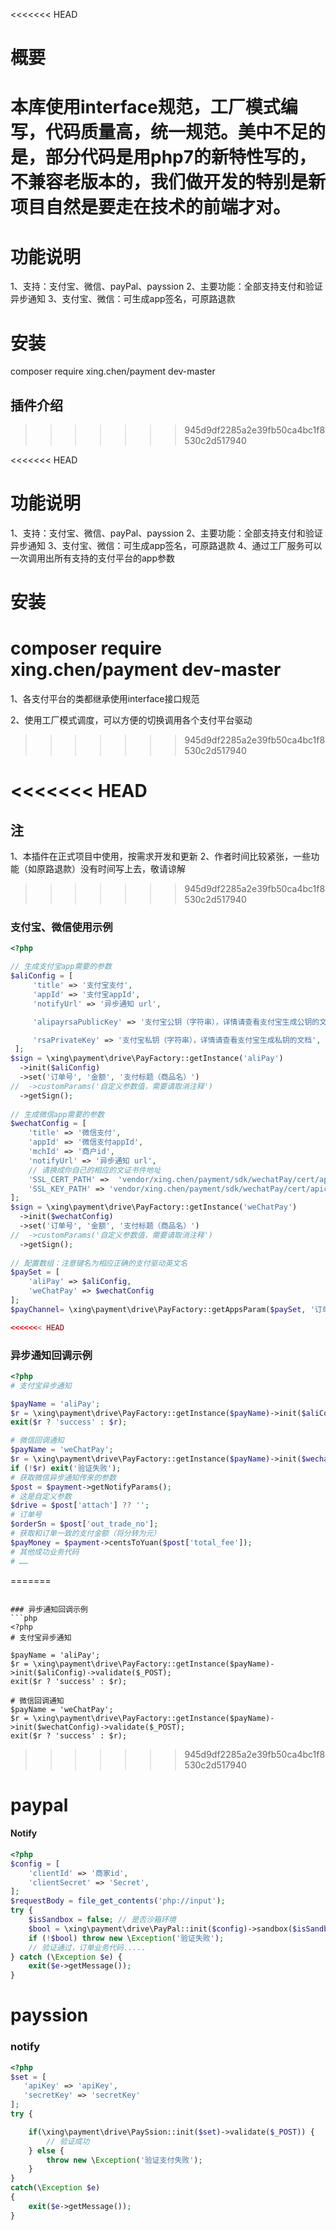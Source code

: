 <<<<<<< HEAD
# 概要
本库使用interface规范，工厂模式编写，代码质量高，统一规范。美中不足的是，部分代码是用php7的新特性写的，不兼容老版本的，我们做开发的特别是新项目自然是要走在技术的前端才对。
=======
# 功能说明
1、支持：支付宝、微信、payPal、payssion
2、主要功能：全部支持支付和验证异步通知
3、支付宝、微信：可生成app签名，可原路退款

# 安装
composer require xing.chen/payment dev-master
## 插件介绍
>>>>>>> 945d9df2285a2e39fb50ca4bc1f8530c2d517940


<<<<<<< HEAD
# 功能说明
1、支持：支付宝、微信、payPal、payssion
2、主要功能：全部支持支付和验证异步通知
3、支付宝、微信：可生成app签名，可原路退款
4、通过工厂服务可以一次调用出所有支持的支付平台的app参数

# 安装
composer require xing.chen/payment dev-master
=======
1、各支付平台的类都继承使用interface接口规范

2、使用工厂模式调度，可以方便的切换调用各个支付平台驱动
>>>>>>> 945d9df2285a2e39fb50ca4bc1f8530c2d517940



<<<<<<< HEAD
=======
## 注
1、本插件在正式项目中使用，按需求开发和更新
2、作者时间比较紧张，一些功能（如原路退款）没有时间写上去，敬请谅解


>>>>>>> 945d9df2285a2e39fb50ca4bc1f8530c2d517940
### 支付宝、微信使用示例
```php
<?php

// 生成支付宝app需要的参数
$aliConfig = [
     'title' => '支付宝支付',
     'appId' => '支付宝appId',
     'notifyUrl' => '异步通知 url',

     'alipayrsaPublicKey' => '支付宝公钥（字符串），详情请查看支付宝生成公钥的文档',

     'rsaPrivateKey' => '支付宝私钥（字符串），详情请查看支付宝生成私钥的文档',
 ];
$sign = \xing\payment\drive\PayFactory::getInstance('aliPay')
  ->init($aliConfig)
  ->set('订单号', '金额', '支付标题（商品名）')
//  ->customParams('自定义参数值，需要请取消注释')
  ->getSign();
  
// 生成微信app需要的参数
$wechatConfig = [
    'title' => '微信支付',
    'appId' => '微信支付appId',
    'mchId' => '商户id',
    'notifyUrl' => '异步通知 url',
    // 请换成你自己的相应的文证书件地址
    'SSL_CERT_PATH' =>  'vendor/xing.chen/payment/sdk/wechatPay/cert/apiclient_cert.pem',
    'SSL_KEY_PATH' => 'vendor/xing.chen/payment/sdk/wechatPay/cert/apiclient_key.pem',
];
$sign = \xing\payment\drive\PayFactory::getInstance('weChatPay')
  ->init($wechatConfig)
  ->set('订单号', '金额', '支付标题（商品名）')
//  ->customParams('自定义参数值，需要请取消注释')
  ->getSign();
 
// 配置数组：注意键名为相应正确的支付驱动英文名
$paySet = [
    'aliPay' => $aliConfig,
    'weChatPay' => $wechatConfig
];
$payChannel= \xing\payment\drive\PayFactory::getAppsParam($paySet, '订单号', '金额', '支付标题（商品名）');

<<<<<<< HEAD
```

### 异步通知回调示例
```php
<?php
# 支付宝异步通知

$payName = 'aliPay';
$r = \xing\payment\drive\PayFactory::getInstance($payName)->init($aliConfig)->validate($_POST);
exit($r ? 'success' : $r);

# 微信回调通知
$payName = 'weChatPay';
$r = \xing\payment\drive\PayFactory::getInstance($payName)->init($wechatConfig)->validate($_POST);
if (!$r) exit('验证失败');
# 获取微信异步通知传来的参数
$post = $payment->getNotifyParams();
# 这是自定义参数
$drive = $post['attach'] ?? ''; 
# 订单号
$orderSn = $post['out_trade_no'];
# 获取和订单一致的支付金额（将分转为元）
$payMoney = $payment->centsToYuan($post['total_fee']);
# 其他成功业务代码 
# ……
```

=======
```

### 异步通知回调示例
```php
<?php
# 支付宝异步通知

$payName = 'aliPay';
$r = \xing\payment\drive\PayFactory::getInstance($payName)->init($aliConfig)->validate($_POST);
exit($r ? 'success' : $r);

# 微信回调通知
$payName = 'weChatPay';
$r = \xing\payment\drive\PayFactory::getInstance($payName)->init($wechatConfig)->validate($_POST);
exit($r ? 'success' : $r);
```

>>>>>>> 945d9df2285a2e39fb50ca4bc1f8530c2d517940
# paypal
#### Notify
```php
<?php
$config = [
    'clientId' => '商家id',
    'clientSecret' => 'Secret',
];
$requestBody = file_get_contents('php://input');
try {
    $isSandbox = false; // 是否沙箱环境
    $bool = \xing\payment\drive\PayPal::init($config)->sandbox($isSandbox)->validate($requestBody);
    if (!$bool) throw new \Exception('验证失败');
    // 验证通过，订单业务代码.....
} catch (\Exception $e) {
    exit($e->getMessage());
}
```

# payssion
### notify
```php
<?php
$set = [
   'apiKey' => 'apiKey',
   'secretKey' => 'secretKey'
];
try {

    if(\xing\payment\drive\PaySsion::init($set)->validate($_POST)) {
        // 验证成功
    } else {
        throw new \Exception('验证支付失败');
    }
}
catch(\Exception $e)
{
    exit($e->getMessage());
}
```